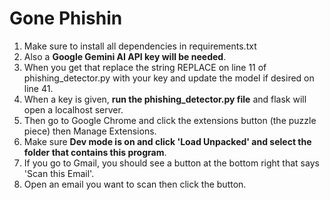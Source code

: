 # **Gone Phishin**
1. Make sure to install all dependencies in requirements.txt  
2. Also a **Google Gemini AI API key will be needed**.  
3. When you get that replace the string REPLACE on line 11 of phishing_detector.py with your key and update the model if desired on line 41.  
4. When a key is given, **run the phishing_detector.py file** and flask will open a localhost server.  
5. Then go to Google Chrome and click the extensions button (the puzzle piece) then Manage Extensions.  
6. Make sure **Dev mode is on and click 'Load Unpacked' and select the folder that contains this program**.  
7. If you go to Gmail, you should see a button at the bottom right that says 'Scan this Email'.  
8. Open an email you want to scan then click the button.
